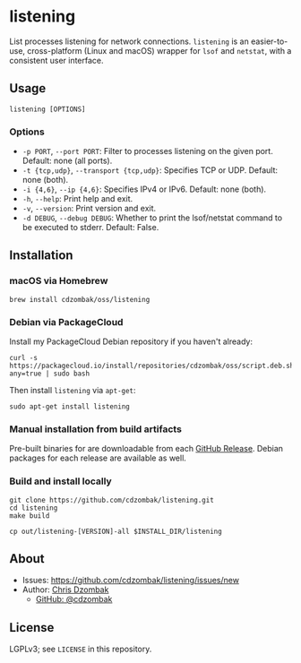 # listening

List processes listening for network connections. `listening` is an easier-to-use, cross-platform (Linux and macOS) wrapper for `lsof` and `netstat`, with a consistent user interface.

## Usage

```text
listening [OPTIONS]
```

### Options

- `-p PORT`, `--port PORT`: Filter to processes listening on the given port. Default: none (all ports).
- `-t {tcp,udp}`, `--transport {tcp,udp}`: Specifies TCP or UDP. Default: none (both).
- `-i {4,6}`, `--ip {4,6}`: Specifies IPv4 or IPv6. Default: none (both).
- `-h`, `--help`: Print help and exit.
- `-v`, `--version`: Print version and exit.
- `-d DEBUG`, `--debug DEBUG`: Whether to print the lsof/netstat command to be executed to stderr. Default: False.

## Installation

### macOS via Homebrew

```shell
brew install cdzombak/oss/listening
```

### Debian via PackageCloud

Install my PackageCloud Debian repository if you haven't already:
```shell
curl -s https://packagecloud.io/install/repositories/cdzombak/oss/script.deb.sh?any=true | sudo bash
```

Then install `listening` via `apt-get`:
```shell
sudo apt-get install listening
```

### Manual installation from build artifacts

Pre-built binaries for are downloadable from each [GitHub Release](https://github.com/cdzombak/listening/releases). Debian packages for each release are available as well.

### Build and install locally

```shell
git clone https://github.com/cdzombak/listening.git
cd listening
make build

cp out/listening-[VERSION]-all $INSTALL_DIR/listening
```

## About

- Issues: https://github.com/cdzombak/listening/issues/new
- Author: [Chris Dzombak](https://www.dzombak.com)
    - [GitHub: @cdzombak](https://www.github.com/cdzombak)

## License

LGPLv3; see `LICENSE` in this repository.
